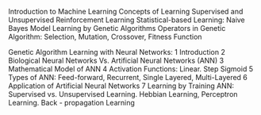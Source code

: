 Introduction to Machine Learning Concepts of Learning
Supervised and Unsupervised
Reinforcement Learning 
Statistical-based Learning: Naive Bayes Model 
Learning by Genetic Algorithms
Operators in Genetic Algorithm: Selection, Mutation, Crossover, Fitness Function

Genetic Algorithm Learning with Neural Networks: 
1 Introduction
2 Biological Neural Networks Vs. Artificial Neural Networks (ANN)
3 Mathematical Model of ANN
4 Activation Functions: Linear. Step Sigmoid
5 Types of ANN: Feed-forward, Recurrent, Single Layered, Multi-Layered
6 Application of Artificial Neural Networks
7 Learning by Training ANN: Supervised vs. Unsupervised Learning. Hebbian Learning, Perceptron Learning. Back - propagation Learning 
